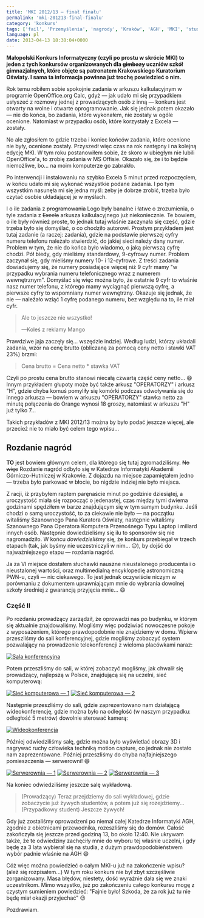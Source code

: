 ```yaml
---
title: 'MKI 2012/13 — finał finału'
permalink: 'mki-201213-final-finalu'
category: 'konkurs'
tags: ['fail', 'Przemyślenia', 'nagrody', 'Kraków', 'AGH', 'MKI', 'studenci', 'uczelnia', 'zakończenie', 'finał', 'studia']
language: pl
date: 2013-04-13 18:38:04+0000
---
```


**Małopolski Konkurs Informatyczny (czyli po prostu w skrócie MKI) to jeden z tych konkursów organizowanych dla ~~gimbazy~~ uczniów szkół gimnazjalnych, które objęte są patronatem Krakowskiego Kuratorium Oświaty. I sama ta informacja powinna już trochę powiedzieć o nim.**

Rok temu robiłem sobie spokojnie zadania w arkuszu kalkulacyjnym w programie OpenOffice.org Calc, gdyż — jak udało mi się przypadkiem usłyszeć z rozmowy jednej z prowadzących osób z inną — konkurs jest otwarty na wolne i otwarte oprogramowanie. Jak się jednak potem okazało — nie do końca, bo zadania, które wykonałem, nie zostały w ogóle ocenione. Natomiast w przypadku osób, które korzystały z Excela — zostały.

No ale zgłosiłem to gdzie trzeba i koniec końców zadania, które ocenione nie były, ocenione zostały. Przyszedł więc czas na rok następny i na kolejną edycję MKI. W tym roku postanowiłem sobie, że skoro w ubiegłym nie lubili OpenOffice'a, to zrobię zadania w MS Offisie. Okazało się, że i to będzie niemożliwe, bo... na moim komputerze go zabrakło.

Po interwencji i instalowaniu na szybko Excela 5 minut przed rozpoczęciem, w końcu udało mi się wykonać wszystkie podane zadania. I po tym wszystkim nasunęła mi się jedna myśl: żeby je dobrze zrobić, trzeba było czytać osobie układającej je w myślach.

I o ile zadania z ~~programowania~~ Logo były banalne i łatwe o zrozumienia, o tyle zadania z ~~Excela~~ arkusza kalkulacyjnego już niekoniecznie. Te bowiem, o ile były również proste, to jednak tutaj właśnie zaczynała się część, gdzie trzeba było się domyślać, o co chodziło autorowi. Prostym przykładem jest tutaj zadanie (a raczej: zadania), gdzie na podstawie pierwszej cyfry numeru telefonu należało stwierdzić, do jakiej sieci należy dany numer. Problem w tym, że nie do końca było wiadomo, o jaką pierwszą cyfrę chodzi. Pół biedy, gdy mieliśmy standardowy, 9-cyfrowy numer. Problem zaczynał się, gdy mieliśmy numery 10- i 12-cyfrowe. Z treści zadania dowiadujemy się, że numery posiadające więcej niż 9 cyfr mamy "w przypadku wybrania numeru telefonicznego wraz z numerem wewnętrznym". Domyślać się więc można było, że ostatnie 9 cyfr to właśnie nasz numer telefonu, z którego mamy wyciągnąć pierwszą cyfrę, a pierwsze cyfry to wspomniany numer wewnętrzny. Okazuje się jednak, że nie — należało wziąć 1 cyfrę podanego numeru, bez względu na to, ile miał cyfr.

> Ale to jeszcze nie wszystko!
>
> —Koleś z reklamy Mango

Prawdziwe jaja zaczęły się... wszędzie indziej. Według ludzi, którzy układali zadania, wzór na cenę brutto (obliczaną za pomocą ceny netto i stawki VAT 23%) brzmi:

> Cena brutto = Cena netto \* stawka VAT

Czyli po prostu cena brutto stanowi niecałą czwartą część ceny netto... 😄 Innym przykładem głupoty może być także arkusz "OPERATORZY" i arkusz "H", gdzie chyba komuś pomyliły się komórki podczas odwoływania się do innego arkusza — bowiem w arkuszu "OPERATORZY" stawka netto za minutę połączenia do Orange wynosi 18 groszy, natomiast w arkuszu "H" już tylko 7...

Takich przykładów z MKI 2012/13 można by było podać jeszcze więcej, ale przecież nie to miało być celem tego wpisu...

## Rozdanie nagród

**TO** jest bowiem głównym celem, dla którego się tutaj zgromadziliśmy. ~~No więc~~ Rozdanie nagród odbyło się w Katedrze Informatyki Akademii Górniczo-Hutniczej w Krakowie. Z dojazdu na miejsce zapamiętałem jedno — trzeba było parkować w błocie, bo nigdzie indziej nie było miejsca.

Z racji, iż przybyłem raptem paręnaście minut po godzinie dziesiątej, a uroczystość miała się rozpocząć o jedenastej, czas między tymi dwiema godzinami spędziłem w barze znajdującym się w tym samym budynku. Jeśli chodzi o samą uroczystość, to za ciekawie nie było — na początku witaliśmy Szanownego Pana Kuratora Oświaty, następnie witaliśmy Szanownego Pana Operatora Komputera Przenośnego Typu Laptop i miliard innych osób. Następnie dowiedzieliśmy się ilu to sponsorów się nie nagromadziło. W końcu *dowiedzieliśmy* się, że konkurs przebiegał w trzech etapach (tak, jak byśmy nie uczestniczyli w nim... 😉), by dojść do najważniejszego etapu — rozdania nagród.

Ja za VI miejsce dostałem słuchawki nauszne nieustalonego producenta i o nieustalonej wartości, oraz multimedialną encyklopedię astronomiczną PWN-u, czyli — nic ciekawego. To jest jednak oczywiście niczym w porównaniu z dokumentem uprawniającym mnie do wybrania dowolnej szkoły średniej z gwarancją przyjęcia mnie... 😄

### Część II

Po rozdaniu prowadzący zarządził, że oprowadzi nas po budynku, w którym się aktualnie znajdowaliśmy. Mogliśmy więc podziwiać nowoczesne pokoje z wyposażeniem, którego prawdopodobnie nie znajdziemy w domu. Wpierw przeszliśmy do sali konferencyjnej, gdzie mogliśmy zobaczyć system pozwalający na prowadzenie telekonferencji z wieloma placówkami naraz:

[![Sala konferencyjna](/static/images/blog/2013-04-13-pl-mki-201213-final-finalu-sala_konferencyjna.jpg)](/static/images/blog/2013-04-13-pl-mki-201213-final-finalu-sala_konferencyjna.jpg)

Potem przeszliśmy do sali, w której zobaczyć mogliśmy, jak chwalił się prowadzący, najlepszą w Polsce, znajdującą się na uczelni, sieć komputerową:

[![Sieć komputerowa — 1](/static/images/blog/2013-04-13-pl-mki-201213-final-finalu-siec_komputerowa1.jpg)](/static/images/blog/2013-04-13-pl-mki-201213-final-finalu-siec_komputerowa1.jpg)
[![Sieć komputerowa — 2](/static/images/blog/2013-04-13-pl-mki-201213-final-finalu-siec_komputerowa_2.jpg)](/static/images/blog/2013-04-13-pl-mki-201213-final-finalu-siec_komputerowa_2.jpg)

Następnie przeszliśmy do sali, gdzie zaprezentowano nam działającą wideokonferencję, gdzie można było na odległość (w naszym przypadku: odległość 5 metrów) dowolnie sterować kamerą:

[![Wideokonferencja](/static/images/blog/2013-04-13-pl-mki-201213-final-finalu-konferencja.jpg)](/static/images/blog/2013-04-13-pl-mki-201213-final-finalu-konferencja.jpg)

Później odwiedziliśmy salę, gdzie można było wyświetlać obrazy 3D i nagrywać ruchy człowieka techniką motion capture, co jednak nie zostało nam zaprezentowane. Później przeszliśmy do chyba najfajniejszego pomieszczenia — serwerowni! 😄

[![Serwerownia — 1](/static/images/blog/2013-04-13-pl-mki-201213-final-finalu-serwerownia_1.jpg)](/static/images/blog/2013-04-13-pl-mki-201213-final-finalu-serwerownia_1.jpg)
[![Serwerownia — 2](/static/images/blog/2013-04-13-pl-mki-201213-final-finalu-serwerownia_2.jpg)](/static/images/blog/2013-04-13-pl-mki-201213-final-finalu-serwerownia_2.jpg)
[![Serwerownia — 3](/static/images/blog/2013-04-13-pl-mki-201213-final-finalu-serwerownia_3.jpg)](/static/images/blog/2013-04-13-pl-mki-201213-final-finalu-serwerownia_3.jpg)

Na koniec odwiedziliśmy jeszcze salę wykładową.

> (Prowadzący) Teraz przejdziemy do sali wykładowej, gdzie zobaczycie już żywych studentów, a potem już się rozejdziemy...\
> (Przypadkowy student) Jeszcze żywych!

Gdy już zostaliśmy oprowadzeni po niemal całej Katedrze Informatyki AGH, zgodnie z obietnicami przewodnika, rozeszliśmy się do domów. Całość zakończyła się jeszcze przed godziną 13, bo około 12:40. Nie ukrywam także, że te odwiedziny zachęciły mnie do wyboru tej właśnie uczelni, i gdy będę za 3 lata wybierał się na studia, z dużym prawdopodobieństwem wybór padnie właśnie na AGH 😄

Cóż więc można powiedzieć o całym MKI-u już na zakończenie wpisu? (ależ się rozpisałem...) W tym roku konkurs nie był zbyt szczęśliwie zorganizowany. Masa błędów, niestety, dość wyraźnie dała się we znaki uczestnikom. Mimo wszystko, już po zakończeniu całego konkursu mogę z czystym sumieniem powiedzieć: "Fajnie było! Szkoda, że za rok już tu nie będę miał okazji przyjechać" 😉

Pozdrawiam.
